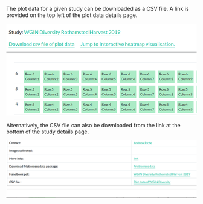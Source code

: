 The plot data for a given study can be downloaded as a CSV file. A link is provided on the top left of the plot data details page. 

![CSV link](images/6_CSV_link.png)


Alternatively, the CSV file can also be downloaded from the link at the bottom
of the study details page.

![CSV link 2](images/6_CSV_link_table.png)
